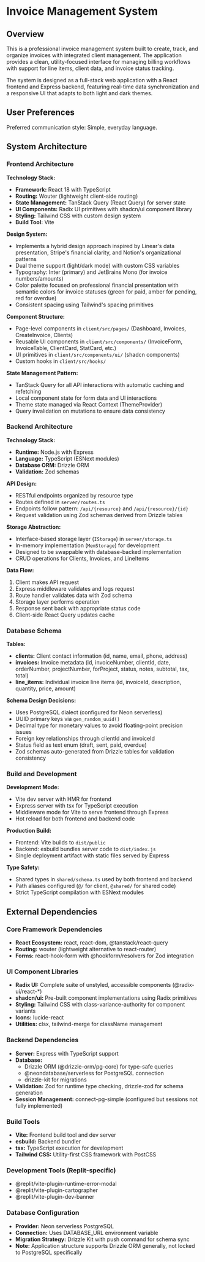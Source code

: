 # Invoice Management System

## Overview

This is a professional invoice management system built to create, track, and organize invoices with integrated client management. The application provides a clean, utility-focused interface for managing billing workflows with support for line items, client data, and invoice status tracking.

The system is designed as a full-stack web application with a React frontend and Express backend, featuring real-time data synchronization and a responsive UI that adapts to both light and dark themes.

## User Preferences

Preferred communication style: Simple, everyday language.

## System Architecture

### Frontend Architecture

**Technology Stack:**
- **Framework:** React 18 with TypeScript
- **Routing:** Wouter (lightweight client-side routing)
- **State Management:** TanStack Query (React Query) for server state
- **UI Components:** Radix UI primitives with shadcn/ui component library
- **Styling:** Tailwind CSS with custom design system
- **Build Tool:** Vite

**Design System:**
- Implements a hybrid design approach inspired by Linear's data presentation, Stripe's financial clarity, and Notion's organizational patterns
- Dual theme support (light/dark mode) with custom CSS variables
- Typography: Inter (primary) and JetBrains Mono (for invoice numbers/amounts)
- Color palette focused on professional financial presentation with semantic colors for invoice statuses (green for paid, amber for pending, red for overdue)
- Consistent spacing using Tailwind's spacing primitives

**Component Structure:**
- Page-level components in `client/src/pages/` (Dashboard, Invoices, CreateInvoice, Clients)
- Reusable UI components in `client/src/components/` (InvoiceForm, InvoiceTable, ClientCard, StatCard, etc.)
- UI primitives in `client/src/components/ui/` (shadcn components)
- Custom hooks in `client/src/hooks/`

**State Management Pattern:**
- TanStack Query for all API interactions with automatic caching and refetching
- Local component state for form data and UI interactions
- Theme state managed via React Context (ThemeProvider)
- Query invalidation on mutations to ensure data consistency

### Backend Architecture

**Technology Stack:**
- **Runtime:** Node.js with Express
- **Language:** TypeScript (ESNext modules)
- **Database ORM:** Drizzle ORM
- **Validation:** Zod schemas

**API Design:**
- RESTful endpoints organized by resource type
- Routes defined in `server/routes.ts`
- Endpoints follow pattern: `/api/{resource}` and `/api/{resource}/{id}`
- Request validation using Zod schemas derived from Drizzle tables

**Storage Abstraction:**
- Interface-based storage layer (`IStorage`) in `server/storage.ts`
- In-memory implementation (`MemStorage`) for development
- Designed to be swappable with database-backed implementation
- CRUD operations for Clients, Invoices, and LineItems

**Data Flow:**
1. Client makes API request
2. Express middleware validates and logs request
3. Route handler validates data with Zod schema
4. Storage layer performs operation
5. Response sent back with appropriate status code
6. Client-side React Query updates cache

### Database Schema

**Tables:**
- **clients:** Client contact information (id, name, email, phone, address)
- **invoices:** Invoice metadata (id, invoiceNumber, clientId, date, orderNumber, projectNumber, forProject, status, notes, subtotal, tax, total)
- **line_items:** Individual invoice line items (id, invoiceId, description, quantity, price, amount)

**Schema Design Decisions:**
- Uses PostgreSQL dialect (configured for Neon serverless)
- UUID primary keys via `gen_random_uuid()`
- Decimal type for monetary values to avoid floating-point precision issues
- Foreign key relationships through clientId and invoiceId
- Status field as text enum (draft, sent, paid, overdue)
- Zod schemas auto-generated from Drizzle tables for validation consistency

### Build and Development

**Development Mode:**
- Vite dev server with HMR for frontend
- Express server with tsx for TypeScript execution
- Middleware mode for Vite to serve frontend through Express
- Hot reload for both frontend and backend code

**Production Build:**
- Frontend: Vite builds to `dist/public`
- Backend: esbuild bundles server code to `dist/index.js`
- Single deployment artifact with static files served by Express

**Type Safety:**
- Shared types in `shared/schema.ts` used by both frontend and backend
- Path aliases configured (`@/` for client, `@shared/` for shared code)
- Strict TypeScript compilation with ESNext modules

## External Dependencies

### Core Framework Dependencies
- **React Ecosystem:** react, react-dom, @tanstack/react-query
- **Routing:** wouter (lightweight alternative to react-router)
- **Forms:** react-hook-form with @hookform/resolvers for Zod integration

### UI Component Libraries
- **Radix UI:** Complete suite of unstyled, accessible components (@radix-ui/react-*)
- **shadcn/ui:** Pre-built component implementations using Radix primitives
- **Styling:** Tailwind CSS with class-variance-authority for component variants
- **Icons:** lucide-react
- **Utilities:** clsx, tailwind-merge for className management

### Backend Dependencies
- **Server:** Express with TypeScript support
- **Database:** 
  - Drizzle ORM (@drizzle-orm/pg-core) for type-safe queries
  - @neondatabase/serverless for PostgreSQL connection
  - drizzle-kit for migrations
- **Validation:** Zod for runtime type checking, drizzle-zod for schema generation
- **Session Management:** connect-pg-simple (configured but sessions not fully implemented)

### Build Tools
- **Vite:** Frontend build tool and dev server
- **esbuild:** Backend bundler
- **tsx:** TypeScript execution for development
- **Tailwind CSS:** Utility-first CSS framework with PostCSS

### Development Tools (Replit-specific)
- @replit/vite-plugin-runtime-error-modal
- @replit/vite-plugin-cartographer
- @replit/vite-plugin-dev-banner

### Database Configuration
- **Provider:** Neon serverless PostgreSQL
- **Connection:** Uses DATABASE_URL environment variable
- **Migration Strategy:** Drizzle Kit with push command for schema sync
- **Note:** Application structure supports Drizzle ORM generally, not locked to PostgreSQL specifically